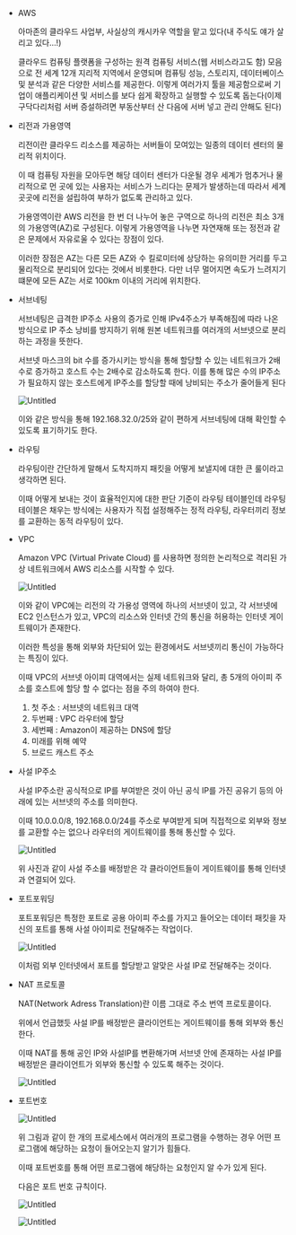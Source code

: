 - AWS
    
    아마존의 클라우드 사업부, 사실상의 캐시카우 역할을 맡고 있다(내 주식도 얘가 살리고 있다…!)
    
    클라우드 컴퓨팅 플랫폼을 구성하는 원격 컴퓨팅 서비스(웹 서비스라고도 함) 모음으로 전 세계 12개 지리적 지역에서 운영되며 컴퓨팅 성능, 스토리지, 데이터베이스 및 분석과 같은 다양한 서비스를 제공한다. 이렇게 여러가지 툴을 제공함으로써 기업이 애플리케이션 및 서비스를 보다 쉽게 확장하고 실행할 수 있도록 돕는다(이제 구닥다리처럼 서버 증설하려면 부동산부터 산 다음에 서버 넣고 관리 안해도 된다)
    
- 리전과 가용영역
    
    리전이란 클라우드 리소스를  제공하는 서버들이 모여있는 일종의 데이터 센터의 물리적 위치이다.
    
    이 때 컴퓨팅 자원을 모아두면 해당 데이터 센터가 다운될 경우 세계가 멈추거나 물리적으로 먼 곳에 있는 사용자는 서비스가 느리다는 문제가 발생하는데 따라서 세계 곳곳에 리전을 설립하여 부하가 없도록 관리하고 있다.
    
    가용영역이란 AWS 리전을 한 번 더 나누어 놓은 구역으로 하나의 리전은 최소 3개의 가용영역(AZ)로 구성된다. 이렇게 가용영역을 나누면 자연재해 또는 정전과 같은 문제에서 자유로울 수 있다는 장점이 있다.
    
    이러한 장점은 AZ는 다른 모든 AZ와 수 킬로미터에 상당하는 유의미한 거리를 두고 물리적으로 분리되어 있다는 것에서 비롯한다. 다만 너무 멀어지면 속도가 느려지기 떄문에 모든 AZ는 서로 100km 이내의 거리에 위치한다.
    
- 서브네팅
    
    서브네팅은 급격한 IP주소 사용의 증가로 인해 IPv4주소가 부족해짐에 따라 나온 방식으로 IP 주소 낭비를 방지하기 위해 원본 네트워크를 여러개의 서브넷으로 분리하는 과정을 뜻한다.
    
    서브넷 마스크의 bit 수를 증가시키는 방식을 통해  할당할 수 있는 네트워크가 2배수로 증가하고 호스트 수는 2배수로 감소하도록 한다. 이를 통해 많은 수의 IP주소가 필요하지 않는 호스트에게 IP주소를 할당할 때에 낭비되는 주소가 줄어들게 된다
    
    ![Untitled](https://prod-files-secure.s3.us-west-2.amazonaws.com/f1912130-0409-4e90-a90f-6091ae253e73/7975a66c-0aa4-4178-b2fc-60a5199a2f5f/Untitled.png)
    
    이와 같은 방식을 통해 192.168.32.0/25와 같이 편하게 서브네팅에 대해 확인할 수  있도록 표기하기도 한다.
    
- 라우팅
    
    라우팅이란 간단하게 말해서 도착지까지 패킷을 어떻게 보낼지에 대한 큰 룰이라고 생각하면 된다.
    
    이때 어떻게 보내는 것이 효율적인지에 대한 판단 기준이 라우팅 테이블인데 라우팅 테이블은 채우는 방식에는 사용자가 직접 설정해주는 정적 라우팅, 라우터끼리 정보를 교환하는 동적 라우팅이 있다.
    
- VPC
    
    Amazon VPC (Virtual Private Cloud) 를 사용하면 정의한 논리적으로 격리된 가상 네트워크에서 AWS 리소스를 시작할 수 있다.
    
    ![Untitled](https://prod-files-secure.s3.us-west-2.amazonaws.com/f1912130-0409-4e90-a90f-6091ae253e73/8c7930c8-ed2d-4e1c-b34a-4d933d90b7bb/Untitled.png)
    
    이와 같이 VPC에는 리전의 각 가용성 영역에 하나의 서브넷이 있고, 각 서브넷에 EC2 인스턴스가 있고, VPC의 리소스와 인터넷 간의 통신을 허용하는 인터넷 게이트웨이가 존재한다.
    
    이러한 특성을 통해 외부와 차단되어 있는 환경에서도 서브넷끼리 통신이 가능하다는 특징이 있다.
    
    이때 VPC의 서브넷 아이피 대역에서는 실제 네트워크와 달리, 총 5개의 아이피 주소를 호스트에 할당 할 수 없다는 점을 주의 하여야 한다.
    
    1. 첫 주소 : 서브넷의 네트워크 대역
    2. 두번째 : VPC 라우터에 할당
    3. 세번째 : Amazon이 제공하는 DNS에 할당
    4. 미래를 위해 예약
    5. 브로드 캐스트 주소
- 사설 IP주소
    
    사설 IP주소란 공식적으로 IP를 부여받은 것이 아닌 공식 IP를 가진 공유기 등의 아래에 있는 서브넷의 주소를 의미한다.
    
    이때 10.0.0.0/8, 192.168.0.0/24를 주소로 부여받게 되며 직접적으로 외부와 정보를 교환할 수는 없으나 라우터의 게이트웨이를 통해 통신할 수 있다.
    
    ![Untitled](https://prod-files-secure.s3.us-west-2.amazonaws.com/f1912130-0409-4e90-a90f-6091ae253e73/784ddb2e-277f-4895-a626-d631f7ca40dc/Untitled.png)
    
    위 사진과 같이 사설 주소를 배정받은 각 클라이언트들이 게이트웨이를 통해 인터넷과 연결되어 있다.
    
- 포트포워딩
    
    포트포워딩은 특정한 포트로 공용 아이피 주소를 가지고 들어오는 데이터 패킷을 자신의 포트를 통해 사설 아이피로 전달해주는 작업이다.
    
    ![Untitled](https://s3-us-west-2.amazonaws.com/secure.notion-static.com/e11bd573-7775-4f6a-8e6f-bf933ff80e54/Untitled.png)
    
    이처럼 외부 인터넷에서 포트를 할당받고 알맞은 사설 IP로 전달해주는 것이다.
    
- NAT 프로토콜
    
    NAT(Network Adress Translation)란 이름 그대로 주소 번역 프로토콜이다.
    
    위에서 언급했듯 사설 IP를 배정받은 클라이언트는 게이트웨이를 통해 외부와 통신한다.
    
    이때 NAT를 통해 공인 IP와 사설IP를 변환해가며 서브넷 안에 존재하는 사설 IP를 배정받은 클라이언트가 외부와 통신할 수 있도록 해주는 것이다.
    
    ![Untitled](https://prod-files-secure.s3.us-west-2.amazonaws.com/f1912130-0409-4e90-a90f-6091ae253e73/c3ca83e7-9cc5-45fa-9dd6-a86112c7f565/Untitled.png)
    
- 포트번호
    
    ![Untitled](https://prod-files-secure.s3.us-west-2.amazonaws.com/f1912130-0409-4e90-a90f-6091ae253e73/a36dabbb-fee6-4a80-894a-84e1dddfd43b/Untitled.png)
    
    위 그림과 같이 한 개의 프로세스에서 여러개의 프로그램을 수행하는 경우 어떤 프로그램에 해당하는 요청이 들어오는지 알기가 힘들다.
    
    이때 포트번호를 통해 어떤 프로그램에 해당하는 요청인지 알 수가 있게 된다.
    
    다음은 포트 번호 규칙이다.
    
    ![Untitled](https://prod-files-secure.s3.us-west-2.amazonaws.com/f1912130-0409-4e90-a90f-6091ae253e73/ffbe6275-c43b-454b-b4b2-acc6db374f24/Untitled.png)
    
    ![Untitled](https://prod-files-secure.s3.us-west-2.amazonaws.com/f1912130-0409-4e90-a90f-6091ae253e73/909332df-8dae-4aac-8251-4ff8364c271d/Untitled.png)
